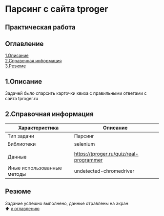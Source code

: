 # Парсинг с сайта tproger
Практическая работа
---------
## Оглавление
[1.Описание](https://github.com/PavelNovikov888/portfolio/tree/master/%D0%9F%D0%B0%D1%80%D1%81%D0%B8%D0%BD%D0%B3/%D0%9F%D0%B0%D1%80%D1%81%D0%B8%D0%BD%D0%B3%20%D1%81%20%D1%81%D0%B0%D0%B9%D1%82%D0%B0%20tproger#1%D0%BE%D0%BF%D0%B8%D1%81%D0%B0%D0%BD%D0%B8%D0%B5)   
[2.Справочная информация](https://github.com/PavelNovikov888/portfolio/tree/master/%D0%9F%D0%B0%D1%80%D1%81%D0%B8%D0%BD%D0%B3/%D0%9F%D0%B0%D1%80%D1%81%D0%B8%D0%BD%D0%B3%20%D1%81%20%D1%81%D0%B0%D0%B9%D1%82%D0%B0%20tproger#2%D1%81%D0%BF%D1%80%D0%B0%D0%B2%D0%BE%D1%87%D0%BD%D0%B0%D1%8F-%D0%B8%D0%BD%D1%84%D0%BE%D1%80%D0%BC%D0%B0%D1%86%D0%B8%D1%8F)   
[3.Реэюме](https://github.com/PavelNovikov888/portfolio/tree/master/%D0%9F%D0%B0%D1%80%D1%81%D0%B8%D0%BD%D0%B3/%D0%9F%D0%B0%D1%80%D1%81%D0%B8%D0%BD%D0%B3%20%D1%81%20%D1%81%D0%B0%D0%B9%D1%82%D0%B0%20tproger#%D1%80%D0%B5%D0%B7%D1%8E%D0%BC%D0%B5)

## 1.Описание 
Задачей было спарсить карточки квиза с правильными ответами с сайта tproger.ru

## 2.Справочная информация
|Характеристика| Описание |
|-|-|
| Тип задачи | Парсинг |
| Библиотеки | selenium|
|<!-- -->|<!-- -->|
| Данные | https://tproger.ru/quiz/real-programmer |
| Иные использованные методы |undetected-chromedriver|

## Резюме
Задание успешно выполнено, данные отравлены на экран    
:arrow_up: [к оглавлению](https://github.com/PavelNovikov888/portfolio/tree/master/%D0%9F%D0%B0%D1%80%D1%81%D0%B8%D0%BD%D0%B3/%D0%9F%D0%B0%D1%80%D1%81%D0%B8%D0%BD%D0%B3%20%D1%81%20%D1%81%D0%B0%D0%B9%D1%82%D0%B0%20tproger#%D0%BE%D0%B3%D0%BB%D0%B0%D0%B2%D0%BB%D0%B5%D0%BD%D0%B8%D0%B5)
